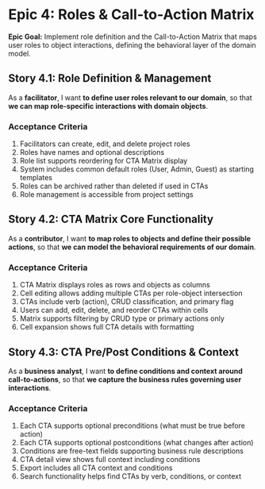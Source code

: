 # Epic 4: Roles & Call-to-Action Matrix

**Epic Goal:** Implement role definition and the Call-to-Action Matrix that maps user roles to object interactions, defining the behavioral layer of the domain model.

## Story 4.1: Role Definition & Management

As a **facilitator**,
I want **to define user roles relevant to our domain**,
so that **we can map role-specific interactions with domain objects**.

### Acceptance Criteria
1. Facilitators can create, edit, and delete project roles
2. Roles have names and optional descriptions
3. Role list supports reordering for CTA Matrix display
4. System includes common default roles (User, Admin, Guest) as starting templates
5. Roles can be archived rather than deleted if used in CTAs
6. Role management is accessible from project settings

## Story 4.2: CTA Matrix Core Functionality

As a **contributor**,
I want **to map roles to objects and define their possible actions**,
so that **we can model the behavioral requirements of our domain**.

### Acceptance Criteria
1. CTA Matrix displays roles as rows and objects as columns
2. Cell editing allows adding multiple CTAs per role-object intersection
3. CTAs include verb (action), CRUD classification, and primary flag
4. Users can add, edit, delete, and reorder CTAs within cells
5. Matrix supports filtering by CRUD type or primary actions only
6. Cell expansion shows full CTA details with formatting

## Story 4.3: CTA Pre/Post Conditions & Context

As a **business analyst**,
I want **to define conditions and context around call-to-actions**,
so that **we capture the business rules governing user interactions**.

### Acceptance Criteria
1. Each CTA supports optional preconditions (what must be true before action)
2. Each CTA supports optional postconditions (what changes after action)
3. Conditions are free-text fields supporting business rule descriptions
4. CTA detail view shows full context including conditions
5. Export includes all CTA context and conditions
6. Search functionality helps find CTAs by verb, conditions, or context
